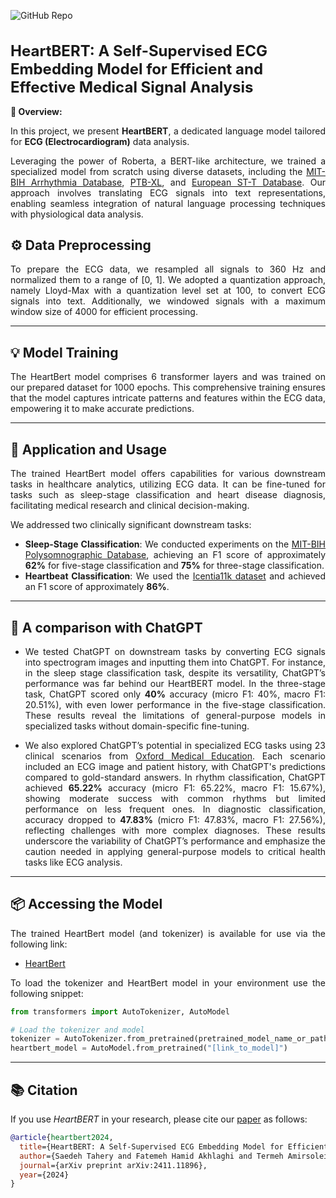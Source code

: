 ![GitHub Repo](https://img.shields.io/badge/Research-Paper-blue)

<h1 style="font-size: 24px;">HeartBERT: A Self-Supervised ECG Embedding Model for Efficient and Effective Medical Signal Analysis</h1>

<div style="text-align: justify">

**📝 Overview:**

In this project, we present **HeartBERT**, a dedicated language model tailored for **ECG (Electrocardiogram)** data analysis. 

Leveraging the power of Roberta, a BERT-like architecture, we trained a specialized model from scratch using diverse datasets, including the [MIT-BIH Arrhythmia Database](https://www.physionet.org/content/mitdb/1.0.0/), [PTB-XL](https://physionet.org/content/ptb-xl/1.0.0/), and [European ST-T Database](https://physionet.org/content/edb/1.0.0/). Our approach involves translating ECG signals into text representations, enabling seamless integration of natural language processing techniques with physiological data analysis.

</div>

## ⚙️ **Data Preprocessing**

<div style="text-align: justify">

To prepare the ECG data, we resampled all signals to 360 Hz and normalized them to a range of [0, 1]. We adopted a quantization approach, namely Lloyd-Max with a quantization level set at 100, to convert ECG signals into text. Additionally, we windowed signals with a maximum window size of 4000 for efficient processing.

</div>

---

## 💡 **Model Training**

<div style="text-align: justify">

The HeartBert model comprises 6 transformer layers and was trained on our prepared dataset for 1000 epochs. This comprehensive training ensures that the model captures intricate patterns and features within the ECG data, empowering it to make accurate predictions.

</div>

---

## 🚀 **Application and Usage**

<div style="text-align: justify">

The trained HeartBert model offers capabilities for various downstream tasks in healthcare analytics, utilizing ECG data. It can be fine-tuned for tasks such as sleep-stage classification and heart disease diagnosis, facilitating medical research and clinical decision-making.

We addressed two clinically significant downstream tasks: 
- **Sleep-Stage Classification**: We conducted experiments on the [MIT-BIH Polysomnographic Database](https://physionet.org/content/slpdb/1.0.0/), achieving an F1 score of approximately **62%** for five-stage classification and **75%** for three-stage classification.
- **Heartbeat Classification**: We used the [Icentia11k dataset](https://www.physionet.org/content/icentia11k-continuous-ecg/1.0/) and achieved an F1 score of approximately **86%**.

</div>

---

## 🤖 **A comparison with ChatGPT**

<div style="text-align: justify">
  
- We tested ChatGPT on downstream tasks by converting ECG signals into spectrogram images and inputting them into ChatGPT.
For instance, in the sleep stage classification task, despite its versatility, ChatGPT’s performance was far behind our HeartBERT model. In the three-stage task, ChatGPT scored only **40%** accuracy (micro F1: 40%, macro F1: 20.51%), with even lower performance in the five-stage classification. These results reveal the limitations of general-purpose models in specialized tasks without domain-specific fine-tuning.

- We also explored ChatGPT’s potential in specialized ECG tasks using 23 clinical scenarios from [Oxford Medical Education](https://oxfordmedicaleducation.com/ecgs/ecg-examples/). Each scenario included an ECG image and patient history, with ChatGPT's predictions compared to gold-standard answers.
In rhythm classification, ChatGPT achieved **65.22%** accuracy (micro F1: 65.22%, macro F1: 15.67%), showing moderate success with common rhythms but limited performance on less frequent ones. In diagnostic classification, accuracy dropped to **47.83%** (micro F1: 47.83%, macro F1: 27.56%), reflecting challenges with more complex diagnoses. These results underscore the variability of ChatGPT’s performance and emphasize the caution needed in applying general-purpose models to critical health tasks like ECG analysis.



</div>

---

## 📦 **Accessing the Model**

<div style="text-align: justify">

The trained HeartBert model (and tokenizer) is available for use via the following link:

- [HeartBert](https://drive.google.com/drive/folders/10flbRia9rDWeS8-TLScRUT6JBv81iN-4)

To load the tokenizer and HeartBert model in your environment use the following snippet:

```python
from transformers import AutoTokenizer, AutoModel

# Load the tokenizer and model
tokenizer = AutoTokenizer.from_pretrained(pretrained_model_name_or_path="[link_to_tokenizer]")
heartbert_model = AutoModel.from_pretrained("[link_to_model]")
```

---

## 📚 **Citation**
If you use *HeartBERT* in your research, please cite our [paper](https://arxiv.org/abs/2411.11896) as follows:
```bibtex
@article{heartbert2024,
  title={HeartBERT: A Self-Supervised ECG Embedding Model for Efficient and Effective Medical Signal Analysis},
  author={Saedeh Tahery and Fatemeh Hamid Akhlaghi and Termeh Amirsoleimani and Saeed Farzi and Carlo Strapparava},
  journal={arXiv preprint arXiv:2411.11896}, 
  year={2024}
}
```
